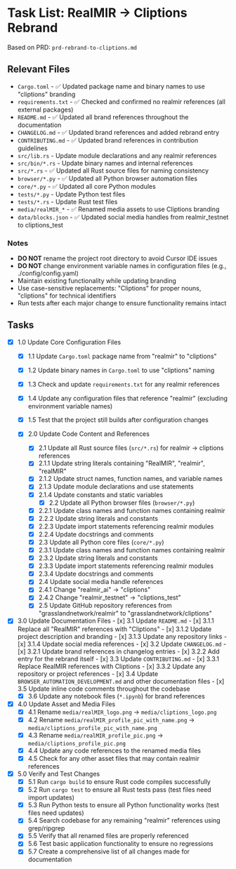 # Task List: RealMIR → Cliptions Rebrand

Based on PRD: `prd-rebrand-to-cliptions.md`

## Relevant Files

- `Cargo.toml` - ✅ Updated package name and binary names to use "cliptions" branding
- `requirements.txt` - ✅ Checked and confirmed no realmir references (all external packages)
- `README.md` - ✅ Updated all brand references throughout the documentation
- `CHANGELOG.md` - ✅ Updated brand references and added rebrand entry
- `CONTRIBUTING.md` - ✅ Updated brand references in contribution guidelines
- `src/lib.rs` - Update module declarations and any realmir references
- `src/bin/*.rs` - Update binary names and internal references
- `src/*.rs` - ✅ Updated all Rust source files for naming consistency
- `browser/*.py` - ✅ Updated all Python browser automation files
- `core/*.py` - ✅ Updated all core Python modules
- `tests/*.py` - Update Python test files
- `tests/*.rs` - Update Rust test files
- `media/realMIR_*` - ✅ Renamed media assets to use Cliptions branding
- `data/blocks.json` - ✅ Updated social media handles from realmir_testnet to cliptions_test

### Notes

- **DO NOT** rename the project root directory to avoid Cursor IDE issues
- **DO NOT** change environment variable names in configuration files (e.g., ./config/config.yaml)
- Maintain existing functionality while updating branding
- Use case-sensitive replacements: "Cliptions" for proper nouns, "cliptions" for technical identifiers
- Run tests after each major change to ensure functionality remains intact

## Tasks

- [x] 1.0 Update Core Configuration Files
  - [x] 1.1 Update `Cargo.toml` package name from "realmir" to "cliptions"
  - [x] 1.2 Update binary names in `Cargo.toml` to use "cliptions" naming
  - [x] 1.3 Check and update `requirements.txt` for any realmir references
  - [x] 1.4 Update any configuration files that reference "realmir" (excluding environment variable names)
  - [x] 1.5 Test that the project still builds after configuration changes

  - [x] 2.0 Update Code Content and References
      - [x] 2.1 Update all Rust source files (`src/*.rs`) for realmir → cliptions references
      - [x] 2.1.1 Update string literals containing "RealMIR", "realmir", "realMIR"
      - [x] 2.1.2 Update struct names, function names, and variable names
      - [x] 2.1.3 Update module declarations and use statements
      - [x] 2.1.4 Update constants and static variables
          - [x] 2.2 Update all Python browser files (`browser/*.py`)
      - [x] 2.2.1 Update class names and function names containing realmir
      - [x] 2.2.2 Update string literals and constants
      - [x] 2.2.3 Update import statements referencing realmir modules
      - [x] 2.2.4 Update docstrings and comments
      - [x] 2.3 Update all Python core files (`core/*.py`)
      - [x] 2.3.1 Update class names and function names containing realmir
      - [x] 2.3.2 Update string literals and constants
      - [x] 2.3.3 Update import statements referencing realmir modules
      - [x] 2.3.4 Update docstrings and comments
      - [x] 2.4 Update social media handle references
      - [x] 2.4.1 Change "realmir_ai" → "cliptions"
      - [x] 2.4.2 Change "realmir_testnet" → "cliptions_test"
      - [x] 2.5 Update GitHub repository references from "grasslandnetwork/realmir" to "grasslandnetwork/cliptions"

- [x] 3.0 Update Documentation Files
      - [x] 3.1 Update `README.md`
      - [x] 3.1.1 Replace all "RealMIR" references with "Cliptions"
      - [x] 3.1.2 Update project description and branding
      - [x] 3.1.3 Update any repository links
      - [x] 3.1.4 Update social media references
      - [x] 3.2 Update `CHANGELOG.md`
      - [x] 3.2.1 Update brand references in changelog entries
      - [x] 3.2.2 Add entry for the rebrand itself
      - [x] 3.3 Update `CONTRIBUTING.md`
      - [x] 3.3.1 Replace RealMIR references with Cliptions
      - [x] 3.3.2 Update any repository or project references
      - [x] 3.4 Update `BROWSER_AUTOMATION_DEVELOPMENT.md` and other documentation files
      - [x] 3.5 Update inline code comments throughout the codebase
  - [x] 3.6 Update any notebook files (`*.ipynb`) for brand references

- [x] 4.0 Update Asset and Media Files
  - [x] 4.1 Rename `media/realMIR_logo.png` → `media/cliptions_logo.png`
  - [x] 4.2 Rename `media/realMIR_profile_pic_with_name.png` → `media/cliptions_profile_pic_with_name.png`
  - [x] 4.3 Rename `media/realMIR_profile_pic.png` → `media/cliptions_profile_pic.png`
  - [x] 4.4 Update any code references to the renamed media files
  - [x] 4.5 Check for any other asset files that may contain realmir references

- [x] 5.0 Verify and Test Changes
  - [x] 5.1 Run `cargo build` to ensure Rust code compiles successfully
  - [x] 5.2 Run `cargo test` to ensure all Rust tests pass (test files need import updates)
  - [x] 5.3 Run Python tests to ensure all Python functionality works (test files need updates)
  - [x] 5.4 Search codebase for any remaining "realmir" references using grep/ripgrep
  - [x] 5.5 Verify that all renamed files are properly referenced
  - [x] 5.6 Test basic application functionality to ensure no regressions
  - [x] 5.7 Create a comprehensive list of all changes made for documentation 